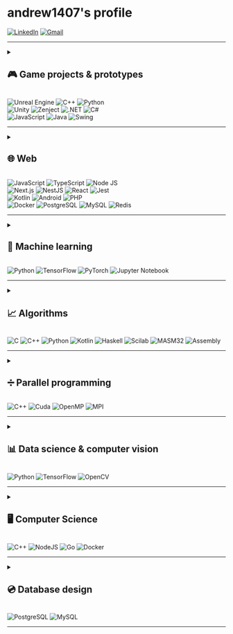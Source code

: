 # andrew1407's profile

<!--
**Andrew1407/Andrew1407** is a ✨ _special_ ✨ repository because its `README.md` (this file) appears on your GitHub profile.

Here are some ideas to get you started:

- 🔭 I’m currently working on ...
- 🌱 I’m currently learning ...
- 👯 I’m looking to collaborate on ...
- 🤔 I’m looking for help with ...
- 💬 Ask me about ...
- 📫 How to reach me: ...
- 😄 Pronouns: ...
- ⚡ Fun fact: ...
-->

[![LinkedIn](https://img.shields.io/badge/linkedin-%230077B5.svg?style=for-the-badge&logo=linkedin&logoColor=white)](https://www.linkedin.com/in/andrewgolovko)
[![Gmail](https://img.shields.io/badge/Gmail-D14836?style=for-the-badge&logo=gmail&logoColor=white)](mailto:endry1407@gmail.com)

<hr>

<details>
  <summary>
    <h2 id="game-projects-and-prototypes">🎮 Game projects & prototypes</h2>
    <br>
    <img style="pointer-events: none;" src="https://img.shields.io/badge/unrealengine-%23313131.svg?style=for-the-badge&logo=unrealengine&logoColor=white" alt="Unreal Engine">
    <img style="pointer-events: none;" src="https://img.shields.io/badge/c++-%2300599C.svg?style=for-the-badge&logo=c%2B%2B&logoColor=white" alt="C++">
    <img style="pointer-events: none;" src="https://img.shields.io/badge/python-3670A0?style=for-the-badge&logo=python&logoColor=ffdd54" alt="Python">
    <br>
    <img style="pointer-events: none;" src="https://img.shields.io/badge/unity-%23000000.svg?style=for-the-badge&logo=unity&logoColor=white" alt="Unity">
    <img style="pointer-events: none;" src="https://img.shields.io/badge/zenject-%234B0082.svg?style=for-the-badge&logo=zenject&logoColor=white" alt="Zenject">
    <img style="pointer-events: none;" src="https://img.shields.io/badge/.NET-512BD4?style=for-the-badge&logo=dotnet&logoColor=white" alt=".NET">
    <img style="pointer-events: none;" src="https://img.shields.io/badge/c%23-%23239120.svg?style=for-the-badge&logo=csharp&logoColor=white" alt="C#">
    <br>
    <img style="pointer-events: none;" src="https://img.shields.io/badge/javascript-%23323330.svg?style=for-the-badge&logo=javascript&logoColor=%23F7DF1E" alt="JavaScript">
    <img style="pointer-events: none;" src="https://img.shields.io/badge/java-%23ED8B00.svg?style=for-the-badge&logo=openjdk&logoColor=white" alt="Java">
    <img style="pointer-events: none;" src="https://img.shields.io/badge/swing-%23ED8B00.svg?style=for-the-badge&logo=openjdk&logoColor=white" alt="Swing">
    <hr>
  </summary>
  <ul>
    <li>
      <b><a href="https://github.com/Andrew1407/ReignForce">ReignForce</a></b>: Unreal Engine 5, C++, Enemy AI, EQS, Decorators & Services, Senses (Perception), Behaviour Tree, Enhanced Input, NNE, unit tests, Third-Person Shooter, client-server app, reinforcement learning, ONNX models, Skills System Progression.
    </li>
    <li>
      <b><a href="https://github.com/Andrew1407/RqstClient">RqstClient</a></b>: Unreal Engine 5, C++, Enhanced Input, HTTP, WS, UDP, TCP protocols, client-server app, <a href="https://github.com/Andrew1407/ClientConnectionStrategies">ClientConnectionStrategies</a> plugin.
    </li>
    <li>
      <b><a href="https://github.com/Andrew1407/CartAndPole">CartAndPole</a></b>: Unreal Engine 5, C++, Enhanced Input, NNE, reinforcement learning, ONNX models.
    </li>
    <li>
      <b><a href="https://github.com/Andrew1407/Reactivation">Reactivation</a></b>: Unity, C#, .Net, Zenject, Third-Person Shooter, unit tests, CI/CD, neural networks, ONNX models, Barracuda.
    </li>
    <li>
      <b><a href="https://github.com/Andrew1407/GallowsGame">GallowsGame</a></b>: Unity, C#, .Net, Zenject, unit tests, CI/CD, HTTP, WS, UDP, TCP protocols, client app, 2D game.
    </li>
    <li>
      <b><a href="https://github.com/Andrew1407/gallows-remastered">gallows-remastered</a></b>: Node JS, console offline app, console & browser clients, server app, Redis database, HTTP, WS, UDP, TCP approaches.
    </li>
    <li>
      <b><a href="https://github.com/Andrew1407/Domino">Domino</a></b>: Node JS, TypeScript, backend (NestJS), frontend (React, NextJS), Redis database, 2-4 players game session, browser client, test coverage, CI/CD, HTTP, REST API, WebSocket connection (game sessions), Docker containers.
    </li>
    <li>
      <b><a href="https://github.com/Andrew1407/Snake">Snake</a></b>: Java, Swing API, 2D Game.
    </li>
  </ul>
</details>

<details>
  <summary>
    <h2 id="web">🌐 Web</h2>
    <br>
    <img style="pointer-events: none;" src="https://img.shields.io/badge/javascript-%23323330.svg?style=for-the-badge&logo=javascript&logoColor=%23F7DF1E" alt="JavaScript">
    <img style="pointer-events: none;" src="https://img.shields.io/badge/typescript-%23007ACC.svg?style=for-the-badge&logo=typescript&logoColor=white" alt="TypeScript">
    <img style="pointer-events: none;" src="https://img.shields.io/badge/node.js-6DA55F?style=for-the-badge&logo=node.js&logoColor=white" alt="Node JS">
    <br>
    <img style="pointer-events: none;" src="https://img.shields.io/badge/next.js-%23000000.svg?style=for-the-badge&logo=next.js&logoColor=white" alt="Next.js">
    <img style="pointer-events: none;" src="https://img.shields.io/badge/nestjs-%23E0234E.svg?style=for-the-badge&logo=nestjs&logoColor=white" alt="NestJS">
    <img style="pointer-events: none;" src="https://img.shields.io/badge/react-%2320232a.svg?style=for-the-badge&logo=react&logoColor=%2361DAFB" alt="React">
    <img style="pointer-events: none;" src="https://img.shields.io/badge/-jest-%23C21325?style=for-the-badge&logo=jest&logoColor=white" alt="Jest">
    <br>
    <img style="pointer-events: none;" src="https://img.shields.io/badge/kotlin-%237F52FF.svg?style=for-the-badge&logo=kotlin&logoColor=white" alt="Kotlin">
    <img style="pointer-events: none;" src="https://img.shields.io/badge/Android-3DDC84.svg?style=for-the-badge&logo=android&logoColor=white" alt="Android">
    <img style="pointer-events: none;" src="https://img.shields.io/badge/php-%23777BB4.svg?style=for-the-badge&logo=php&logoColor=white" alt="PHP">
    <br>
    <img style="pointer-events: none;" src="https://img.shields.io/badge/docker-%230db7ed.svg?style=for-the-badge&logo=docker&logoColor=white" alt="Docker">
    <img style="pointer-events: none;" src="https://img.shields.io/badge/postgresql-%23316192.svg?style=for-the-badge&logo=postgresql&logoColor=white" alt="PostgreSQL">
    <img style="pointer-events: none;" src="https://img.shields.io/badge/mysql-%234479A1.svg?style=for-the-badge&logo=mysql&logoColor=white" alt="MySQL">
    <img style="pointer-events: none;" src="https://img.shields.io/badge/redis-%23DD0031.svg?style=for-the-badge&logo=redis&logoColor=white" alt="Redis">
    <hr>
  </summary>
  <ul>
    <li>
      <b><a href="https://github.com/Andrew1407/DichBox">DichBox</a></b>: Node JS, TypeScript, backend (Express), frontend (React), PostgreSQL, test coverage, CI/CD, HTTP, REST API, online file container management system: server & browser client.
    </li>
    <li>
      <b><a href="https://github.com/Andrew1407/DichBoxMobile">DichBoxMobile</a></b>: Kotlin, Android SDK, Retrofit, HTTP client for the DichBox API, test coverage, CI/CD.
    </li>
    <li>
      <b><a href="https://github.com/Andrew1407/Gamalia">Gamalia</a></b>: PHP, SQL, server app, e-shop prototype.
    </li>
    <li>
      <b><a href="https://github.com/Andrew1407/Domino">Domino</a></b>: Node JS, TypeScript, backend (NestJS), frontend (React, NextJS), Redis database, 2-4 players game session, browser client, test coverage, CI/CD, HTTP, REST API, WebSocket connection (game sessions), Docker containers.
    </li>
    <li>
      <b><a href="https://github.com/Andrew1407/gallows-remastered">gallows-remastered</a></b>: Node JS, console offline app, console & browser clients, server app, Redis database, HTTP, WS, UDP, TCP approaches.
    </li>
    <li>
      <b><a href="https://github.com/Andrew1407/ClientConnectionStrategies/tree/main/TestServersApp">ClientConnectionStrategies TestServersApp</a></b>: Node JS, server app, HTTP, WS, UDP, TCP approaches to serve.
    </li>
  </ul>
</details>

<details>
  <summary>
    <h2 id="machine-learning">🧠 Machine learning</h2>
    <br>
    <img style="pointer-events: none;" src="https://img.shields.io/badge/python-3670A0?style=for-the-badge&logo=python&logoColor=ffdd54" alt="Python">
    <img style="pointer-events: none;" src="https://img.shields.io/badge/TensorFlow-%23FF6F00.svg?style=for-the-badge&logo=TensorFlow&logoColor=white" alt="TensorFlow">
    <img style="pointer-events: none;" src="https://img.shields.io/badge/PyTorch-%23EE4C2C.svg?style=for-the-badge&logo=PyTorch&logoColor=white" alt="PyTorch">
    <img style="pointer-events: none;" src="https://img.shields.io/badge/Jupyter-%23F37626.svg?style=for-the-badge&logo=Jupyter&logoColor=white" alt="Jupyter Notebook">
    <hr>
  </summary>
  <ul>
    <li>
      <b><a href="https://github.com/Andrew1407/ReignForce/tree/main/TrainingServer">ReignForce Training Server</a></b>: Python, Tensorflow, supervised learning, reinforcement learning, WebSocket server app.
    </li>
    <li>
      <b><a href="https://github.com/Andrew1407/ImageUpscaler">ImageUpscaler</a></b>: Python, Jupyter Notebook, Tensorflow, telebot (Telegram bot API), image upscale via chat bot image sending.
    </li>
    <li>
      <b><a href="https://github.com/dgomilko/SpeechRecognition">SpeechRecognition</a></b>: Python, Jupyter Notebook, Tensorflow, speech recognition, Fourier transform.
    </li>
    <li>
      <details>
        <summary>
          <b><a href="https://github.com/Andrew1407/ReinforcementLearningGym">ReinforcementLearningGym</a></b>: Python, Jupyter Notebook, Tensorflow, Pytorch, supervised learning, reinforcement learning, OpenAI Gym games module (cart & pole, frozen lake), md5 & ONNX format (converters).
        </summary>
        <ul>
          <li>
            Frozen Lake Game:
              <b><a href="https://github.com/andrew1407/ReinforcementLearningGym/blob/main/frozen_lake.ipynb">state table</a></b>,
              <b><a href="https://github.com/andrew1407/ReinforcementLearningGym/blob/main/frozen_lake_tf.ipynb">TensorFlow model</a></b>,
              <b><a href="https://github.com/andrew1407/ReinforcementLearningGym/blob/main/frozen_lake_onnx.ipynb">ONNX model</a></b>.
          </li>
          <li>
            Cart and Pole Game (state inputs):
              <b><a href="https://github.com/andrew1407/ReinforcementLearningGym/blob/main/cart_pole_tf_1.ipynb">TensorFlow model</a></b>,
              <b><a href="https://github.com/andrew1407/ReinforcementLearningGym/blob/main/cart_pole_onnx_1.ipynb">ONNX model</a></b>.
          </li>
          <li>
            Cart and Pole Game (image inputs):
              <b><a href="https://github.com/andrew1407/ReinforcementLearningGym/blob/main/cart_pole_pytorch.ipynb">PyTorch model</a></b>,
              <b><a href="https://github.com/andrew1407/ReinforcementLearningGym/blob/main/cart_pole_tf_2.ipynb">TensorFlow model</a></b>,
              <b><a href="https://github.com/andrew1407/ReinforcementLearningGym/blob/main/cart_pole_onnx_2.ipynb">ONNX model</a></b>.
          </li>
        </ul>
      </details>
    </li>
    <li>
      <details>
        <summary>
          <b><a href="https://github.com/Andrew1407/AI_basics">AI_basics</a></b>: Python, Tensorflow, supervised learning, unsupervised learning, models architecture.
        </summary>
        <ol>
          <li><b><a href="https://github.com/andrew1407/AI_basics/tree/main/1-lab">Fuzzy Control Systems Simulator</a></b>.</li>
          <li><b><a href="https://github.com/andrew1407/AI_basics/tree/main/2-lab">Fuzzy Membership Functions</a></b>.</li>
          <li><b><a href="https://github.com/andrew1407/AI_basics/tree/main/3-lab">C-Means Clustering</a></b>.</li>
          <li><b><a href="https://github.com/andrew1407/AI_basics/tree/main/4-lab">Backpropagation Algorithms</a></b>.</li>
          <li><b><a href="https://github.com/andrew1407/AI_basics/tree/main/5-lab">Hebbian Learning Rule</a></b>.</li>
          <li><b><a href="https://github.com/andrew1407/AI_basics/tree/main/6-lab">Adaptive Neuro-Fuzzy Inference System (ANFIS)</a></b>.</li>
          <li><b><a href="https://github.com/andrew1407/AI_basics/tree/main/7-lab">Evolutionary Algorithm</a></b>.</li>
          <li><b><a href="https://github.com/andrew1407/AI_basics/tree/main/8-lab">Genetic Algorithm</a></b>.</li>
          <li><b><a href="https://github.com/andrew1407/AI_basics/tree/main/9-lab">Handwritten Digit Recognition</a></b>.</li>
          <li><b><a href="https://github.com/andrew1407/AI_basics/tree/main/10-lab">Convolutional Neural Network (CNN)</a></b>.</li>
          <li><b><a href="https://github.com/andrew1407/AI_basics/tree/main/11-lab">GoogleNet</a></b>.</li>
          <li><b><a href="https://github.com/andrew1407/AI_basics/tree/main/12-lab">Sentiment Analysis</a></b>.</li>
        </ol>
      </details>
    </li>
  </ul>
</details>

<details>
  <summary>
    <h2 id="algorithms">📈 Algorithms</h2>
    <br>
    <img style="pointer-events: none;" src="https://img.shields.io/badge/c-%2300599C.svg?style=for-the-badge&logo=c&logoColor=white" alt="C">
    <img style="pointer-events: none;" src="https://img.shields.io/badge/c++-%2300599C.svg?style=for-the-badge&logo=c%2B%2B&logoColor=white" alt="C++">
    <img style="pointer-events: none;" src="https://img.shields.io/badge/python-3670A0?style=for-the-badge&logo=python&logoColor=ffdd54" alt="Python">
    <img style="pointer-events: none;" src="https://img.shields.io/badge/kotlin-%230095D5.svg?style=for-the-badge&logo=kotlin&logoColor=white" alt="Kotlin">
    <img style="pointer-events: none;" src="https://img.shields.io/badge/haskell-%231278C3.svg?style=for-the-badge&logo=haskell&logoColor=white" alt="Haskell">
    <img style="pointer-events: none;" src="https://img.shields.io/badge/scilab-EE7733.svg?style=for-the-badge&logo=scilab&logoColor=white" alt="Scilab">
    <img style="pointer-events: none;" src="https://img.shields.io/badge/masm32-%23000000.svg?style=for-the-badge&logo=masm32&logoColor=white" alt="MASM32">
    <img style="pointer-events: none;" src="https://img.shields.io/badge/assembly-%23CC6699.svg?style=for-the-badge&logo=assembly&logoColor=white" alt="Assembly">
    <hr>
  </summary>
  <ul>
    <li>
      <b><a href="https://github.com/Andrew1407/expression_parser">expression_parser</a></b>: Python, console app, mathematical expression parser, syntax analysis, syntax tree, parallel form, equivalent forms, dynamic conveyor, unit tests, CI/CD.
    </li>
    <li>
      <b><a href="https://github.com/Andrew1407/from_Poland_with_love">from_Poland_with_love</a></b>: Python, Polish notation, console & window app.
    </li>
    <li>
      <b><a href="https://github.com/Andrew1407/SecuritySystems">SecuritySystems</a></b>: C++, disk model, console app, data access control, data crypto algorithms.
    </li>
    <li>
      <details>
        <summary>
          <b>
            <a href="https://github.com/Andrew1407/NumericalTechniques">NumericalTechniques</a>
          </b>
          : C++, Seidel iteration method, table function interpolation, table function approximation (least square technique), etc.
        </summary>
        <ul>
          <li><b><a href="https://github.com/andrew1407/NumericalTechniques/blob/main/sripts/2-lab.cpp">Seidel Iteration Method</a></b>.</li>
          <li><b><a href="https://github.com/andrew1407/NumericalTechniques/blob/main/sripts/3-lab.cpp">Chord Method</a></b>.</li>
          <li><b><a href="https://github.com/andrew1407/NumericalTechniques/blob/main/sripts/4.1-lab.cpp">Newton Simplified Method</a></b>.</li>
          <li><b><a href="https://github.com/andrew1407/NumericalTechniques/blob/main/sripts/4.2-lab.cpp">Steepest Descent Method</a></b>.</li>
          <li><b><a href="https://github.com/andrew1407/NumericalTechniques/blob/main/sripts/5-lab.cpp">Table Function Interpolation</a></b>.</li>
          <li><b><a href="https://github.com/andrew1407/NumericalTechniques/blob/main/sripts/6-lab.cpp">Table Function Approximation (Least Square Technique)</a></b>.</li>
          <li><b><a href="https://github.com/andrew1407/NumericalTechniques/blob/main/sripts/7-lab.cpp">Trapeze & Simpson's Methods</a></b>.</li>
          <li><b><a href="https://github.com/andrew1407/NumericalTechniques/blob/main/sripts/8-lab.cpp">Method Runge Kutta & Euler Method</a></b>.</li>
        </ul>
      </details>
    </li>
    <li>
      <details>
        <summary>
          <b>
            <a href="https://github.com/Andrew1407/DiscreteStructures">DiscreteStructures</a>
          </b>
          : Scilab, graphs, path traversal.
        </summary>
        <ol>
          <li><b><a href="https://github.com/andrew1407/DiscreteStructures/blob/main/Scilab/1-lab_3.1.1.sce">Adjacency Matrix</a></b>.</li>
          <li><b><a href="https://github.com/andrew1407/DiscreteStructures/blob/main/Scilab/2-lab.sce">Analysis Of The Graph</a></b>.</li>
          <li><b><a href="https://github.com/andrew1407/DiscreteStructures/blob/main/Scilab/3-lab.sce">Comprehensive Analysis Of The Directed Graph's Properties & Structure</a></b>.</li>
          <li><b><a href="https://github.com/andrew1407/DiscreteStructures/blob/main/Scilab/4-lab.sce">Traversing The Graph</a></b>.</li>
          <li><b><a href="https://github.com/andrew1407/DiscreteStructures/blob/main/Scilab/5-lab_1.1.sce">Finding The Minimum Spanning Tree (MST)</a></b>.</li>
          <li><b><a href="https://github.com/andrew1407/DiscreteStructures/blob/main/Scilab/6-lab.sce">Shortest Paths Search (Dijkstra's Algorithm)</a></b>.</li>
        </ol>
      </details>
    </li>
    <li>
      <details>
        <summary>
          <b>
            <a href="https://github.com/Andrew1407/Algorithms">Algorithms</a>
          </b>
          : Python, Haskell, insertion sort, Pyramid (medians), binary tree, greedy algorithms, etc.
        </summary>
        <ol>
          <li><b><a href="https://github.com/andrew1407/Algorithms/blob/main/scripts/1-lab.py">Insertion Sort</a></b> (<a href="https://github.com/andrew1407/Algorithms/blob/main/scripts/haskell/1-lab.hs">other version</a>).</li>
          <li><b><a href="https://github.com/andrew1407/Algorithms/blob/main/scripts/2-lab.py">Rating Generation</a></b>.</li>
          <li><b><a href="https://github.com/andrew1407/Algorithms/blob/main/scripts/3-lab.py">Quick Sort</a></b>.</li>
          <li><b><a href="https://github.com/andrew1407/Algorithms/blob/main/scripts/4-lab.py">Pyramid (Medians)</a></b>.</li>
          <li><b><a href="https://github.com/andrew1407/Algorithms/blob/main/scripts/5-lab.js">Hash Tables</a></b>.</li>
          <li><b><a href="https://github.com/andrew1407/Algorithms/blob/main/scripts/6-lab.js">Binary Tree</a></b>.</li>
          <li><b><a href="https://github.com/andrew1407/Algorithms/blob/main/scripts/7-lab.py">Travelling Salesman Problem</a></b>.</li>
          <li><b><a href="https://github.com/andrew1407/Algorithms/blob/main/scripts/8-lab.py">The Task Of The Backpack</a></b>.</li>
        </ol>
      </details>
    </li>
    <li>
      <details>
        <summary>
          <b>
            <a href="https://github.com/Andrew1407/OperatingSystems">OperatingSystems</a>
          </b>
          : C++, Python, allocators, task manager, optimizations.
        </summary>
        <ol>
          <li><b><a href="https://github.com/andrew1407/OperatingSystems/tree/main/1-lab">Memory Allocator</a></b> (C++).</li>
          <li><b><a href="https://github.com/andrew1407/OperatingSystems/tree/main/2-lab">Buddy Memory Allocation Algorithm</a></b> (C++).</li>
          <li><b><a href="https://github.com/andrew1407/OperatingSystems/tree/main/3-lab">Shortest Job First Algorithm</a></b> (Python).</li>
          <li><b><a href="https://github.com/andrew1407/OperatingSystems/tree/main/4-lab">Rearrangement Operation By Criteria</a></b> (Python).</li>
          <li><b><a href="https://github.com/andrew1407/OperatingSystems/tree/main/5-lab">Loop Optimization</a></b> (C++).</li>
          <li><b><a href="https://github.com/andrew1407/OperatingSystems/tree/main/6-lab">Loop Optimization & Profiling</a></b> (C++).</li>
        </ol>
      </details>
    </li>
    <li>
      <details>
        <summary>
          <b>
            <a href="https://github.com/Andrew1407/EmbeddedSystems">EmbeddedSystems</a>
          </b>
          : Python, Kotlin, perceptron, selection algorithms, real-time systems, etc.
        </summary>
        <ol>
          <li><b><a href="https://github.com/andrew1407/EmbeddedSystems/blob/main/1-lab/1-lab.py">Signal Generation</a></b> (Python).</li>
          <li><b><a href="https://github.com/andrew1407/EmbeddedSystems/blob/main/2-lab/2-lab.py">Signal Correlation</a></b> (Python).</li>
          <li><b><a href="https://github.com/andrew1407/EmbeddedSystems/blob/main/3-lab/3-lab.py">Discrete Fourier Transform (DTF)</a></b> (Python).</li>
          <li><b><a href="https://github.com/andrew1407/EmbeddedSystems/blob/main/4-lab/4-lab.py">Performance comparison of the Discrete Fourier Transform (DFT) and the Fast Fourier Transform (FFT)</a></b> (Python).</li>
          <li><b><a href="https://github.com/andrew1407/EmbeddedSystems/tree/main/5-lab/app/src/main/java/com/diches/embeddedsystems">Ferma Function</a></b> (Kotlin).</li>
          <li><b><a href="https://github.com/andrew1407/EmbeddedSystems/tree/main/6-lab/app/src/main/java/com/diches/embeddedsystems">Perceptron</a></b> (Kotlin).</li>
          <li><b><a href="https://github.com/andrew1407/EmbeddedSystems/tree/main/7-lab/app/src/main/java/com/diches/embeddedsystems">Genetic Algorithm</a></b> (Kotlin).</li>
          <li><b><a href="https://github.com/andrew1407/EmbeddedSystems/tree/main/rgr">Scheduling</a></b> (Python).</li>
        </ol>
      </details>
    </li>
    <li>
      <details>
        <summary>
          <b>
            <a href="https://github.com/Andrew1407/STD">STD</a>
          </b>
          : masm32 assembly, register operations.
        </summary>
        <ol>
          <li><b><a href="https://github.com/andrew1407/STD/tree/main/1-lab">Numeric Values Conversion</a></b>.</li>
          <li><b><a href="https://github.com/andrew1407/STD/tree/main/2-lab">Password Comparison</a></b>.</li>
          <li><b><a href="https://github.com/andrew1407/STD/tree/main/3-lab">Password Authentication</a></b>.</li>
          <li><b><a href="https://github.com/andrew1407/STD/tree/main/4-lab">Password Encryption & Comparison</a></b>.</li>
          <li><b><a href="https://github.com/andrew1407/STD/tree/main/5-lab">Mathematical Operations</a></b>.</li>
          <li><b><a href="https://github.com/andrew1407/STD/tree/main/6-lab">Floating-point Arithmetic</a></b>.</li>
          <li><b><a href="https://github.com/andrew1407/STD/tree/main/7-lab">Separate Procedures & Modularity</a></b>.</li>
          <li><b><a href="https://github.com/andrew1407/STD/tree/main/8-lab">DLL Modules</a></b>.</li>
        </ol>
      </details>
    </li>
  </ul>
</details>

<details>
  <summary>
    <h2 id="parallel-programming">➗ Parallel programming</h2>
    <br>
    <img style="pointer-events: none;" src="https://img.shields.io/badge/c++-%2300599C.svg?style=for-the-badge&logo=c%2B%2B&logoColor=white" alt="C++">
    <img style="pointer-events: none;" src="https://img.shields.io/badge/cuda-%2376B900.svg?style=for-the-badge&logo=nvidia&logoColor=white" alt="Cuda">
    <img style="pointer-events: none;" src="https://img.shields.io/badge/openmp-%23E34F26.svg?style=for-the-badge&logo=OpenMP&logoColor=white" alt="OpenMP">
    <img style="pointer-events: none;" src="https://img.shields.io/badge/mpi-%2300599C.svg?style=for-the-badge&logo=MPI&logoColor=white" alt="MPI">
    <hr>
  </summary>
  <ul>
    <li>
      <details>
        <summary>
          <b>
            <a href="https://github.com/Andrew1407/ParallelCuda">ParallelCuda</a>
          </b>
          : C++, Cuda, CPU & GPU calculation and data passing approaches.
        </summary>
        <ol>
          <li><b><a href="https://github.com/andrew1407/ParallelCuda/tree/main/1-lab">Matrix Multiplication</a></b>.</li>
          <li><b><a href="https://github.com/andrew1407/ParallelCuda/tree/main/2-lab">Frame animation</a></b>.</li>
          <li><b><a href="https://github.com/andrew1407/ParallelCuda/tree/main/3-lab">Concurrent Computation</a></b>.</li>
          <li><b><a href="https://github.com/andrew1407/ParallelCuda/tree/main/4-lab">Global & Constant Memory</a></b>.</li>
          <li><b><a href="https://github.com/andrew1407/ParallelCuda/tree/main/5-lab">Monte Carlo Simulation</a></b>.</li>
          <li><b><a href="https://github.com/andrew1407/ParallelCuda/tree/main/control-task">Iterative Computations</a></b>.</li>
        </ol>
      </details>
    </li>
    <li>
      <details>
        <summary>
          <b>
            <a href="https://github.com/Andrew1407/ParallelOpenMP">ParallelOpenMP</a>
          </b>
          : C++, OpenMP, MPI, CPU & GPU calculation and data passing approaches.
        </summary>
        <ol>
          <li><b><a href="https://github.com/andrew1407/ParallelOpenMP/tree/main/1-lab">Critical Section</a></b>.</li>
          <li><b><a href="https://github.com/andrew1407/ParallelOpenMP/tree/main/2-lab">Parallelization Of Array</a></b>.</li>
          <li><b><a href="https://github.com/andrew1407/ParallelOpenMP/tree/main/3-lab">Matrix Multiplication</a></b>.</li>
          <li><b><a href="https://github.com/andrew1407/ParallelOpenMP/tree/main/4-lab">Sequential & Parallel Implementations Performance</a></b>.</li>
          <li><b><a href="https://github.com/andrew1407/ParallelOpenMP/tree/main/5-lab">SIMD pragma</a></b>.</li>
          <li><b><a href="https://github.com/andrew1407/ParallelOpenMP/tree/main/6-lab">Sequential & Parallel Calculations</a></b>.</li>
          <li><b><a href="https://github.com/andrew1407/ParallelOpenMP/tree/main/7-lab-mpi">Communication Pattern Using MPI</a></b>.</li>
          <li><b><a href="https://github.com/andrew1407/ParallelOpenMP/tree/main/control-task">Array Transformation</a></b>.</li>
        </ol>
      </details>
    </li>
  </ul>
</details>

<details>
  <summary>
    <h2 id="data-science-and-computer-vision">📊 Data science & computer vision</h2>
    <br>
    <img style="pointer-events: none;" src="https://img.shields.io/badge/python-3670A0?style=for-the-badge&logo=python&logoColor=ffdd54" alt="Python">
    <img style="pointer-events: none;" src="https://img.shields.io/badge/TensorFlow-FF6F00?style=for-the-badge&logo=TensorFlow&logoColor=white" alt="TensorFlow">
    <img style="pointer-events: none;" src="https://img.shields.io/badge/OpenCV-27338e?style=for-the-badge&logo=OpenCV&logoColor=white" alt="OpenCV">
    <hr>
  </summary>
  <ul>
    <li>
    <details>
      <summary>
        <b>
          <a href="https://github.com/Andrew1407/DataScience">DataScience</a>
        </b>
        : Python, Tensorflow, analyze data, anomalies detection, computer vision, OpenCV.
      </summary>
      <ol>
        <li><b><a href="https://github.com/andrew1407/DataScience/tree/main/1-lab">Synthetic Data Generation</a></b>.</li>
        <li><b><a href="https://github.com/andrew1407/DataScience/tree/main/2-lab">Purifying Data</a></b>.</li>
        <li><b><a href="https://github.com/andrew1407/DataScience/tree/main/3-lab">Anomalies Analysis</a></b>.</li>
        <li><b><a href="https://github.com/andrew1407/DataScience/tree/main/4-lab">Determining Optimal Value By Criteria</a></b>.</li>
        <li><b><a href="https://github.com/andrew1407/DataScience/tree/main/5-lab">Series Forecasting</a></b>.</li>
        <li><b><a href="https://github.com/andrew1407/DataScience/tree/main/6-lab">Regression Analysis & Neural Network Predictions</a></b>.</li>
        <li><b><a href="https://github.com/andrew1407/DataScience/tree/main/7-lab">Segment Generalization & Segmentation</a></b>.</li>
        <li><b><a href="https://github.com/andrew1407/DataScience/tree/main/8-lab">Data Scoring & Prediction</a></b>.</li>
        <li><b><a href="https://github.com/andrew1407/DataScience/tree/main/9-lab">Object Detection (YOLO)</a></b>.</li>
        <li><b><a href="https://github.com/andrew1407/DataScience/tree/main/control-work">Statistical Analysis</a></b>.</li>
      </ol>
    </details>
    </li>
    <li>
      <details>
        <summary>
          <b>
            <a href="https://github.com/Andrew1407/ComputerVision">ComputerVision</a>
          </b>
          : Python, computer vision, OpenCV, format pixel matrices, image segmentation.
        </summary>
        <ol>
          <li><b><a href="https://github.com/andrew1407/ComputerVision/tree/main/1-lab">Polygon Animation</a></b>.</li>
          <li><b><a href="https://github.com/andrew1407/ComputerVision/tree/main/2-lab">Figure Rotation & Projection</a></b>.</li>
          <li><b><a href="https://github.com/andrew1407/ComputerVision/tree/main/3-lab">Rasterization</a></b>.</li>
          <li><b><a href="https://github.com/andrew1407/ComputerVision/tree/main/4-lab">Vector-Based Rendering</a></b>.</li>
          <li><b><a href="https://github.com/andrew1407/ComputerVision/tree/main/5-lab">Fractal Geometry</a></b>.</li>
          <li><b><a href="https://github.com/andrew1407/ComputerVision/tree/main/6-lab">OpenGL Rendering</a></b>.</li>
          <li><b><a href="https://github.com/andrew1407/ComputerVision/tree/main/7-lab">Image Processing Operations</a></b>.</li>
          <li><b><a href="https://github.com/andrew1407/ComputerVision/tree/main/8-lab">Segmentation Algorithms</a></b>.</li>
          <li><b><a href="https://github.com/andrew1407/ComputerVision/tree/main/9-lab">Object Recognition (YOLO)</a></b>.</li>
          <li><b><a href="https://github.com/andrew1407/ComputerVision/tree/main/control-task">3D shape manipulation</a></b>.</li>
        </ol>
      </details>
    </li>
  </ul>
</details>

<details>
  <summary>
    <h2 id="computer-science">🖥️ Computer Science</h2>
    <br>
    <img style="pointer-events: none;" src="https://img.shields.io/badge/c++-%2300599C.svg?style=for-the-badge&logo=c%2B%2B&logoColor=white" alt="C++">
    <img style="pointer-events: none;" src="https://img.shields.io/badge/node.js-6DA55F?style=for-the-badge&logo=node.js&logoColor=white" alt="NodeJS">
    <img style="pointer-events: none;" src="https://img.shields.io/badge/go-%2300ADD8.svg?style=for-the-badge&logo=go&logoColor=white" alt="Go">
    <img style="pointer-events: none;" src="https://img.shields.io/badge/docker-%230db7ed.svg?style=for-the-badge&logo=docker&logoColor=white" alt="Docker">
    <hr>
  </summary>
  <ul>
    <li>
      <details>
        <summary>
          <b><a href="https://github.com/Andrew1407/ComputerScienceEssentials">Computer Science Essentials</a></b>: C++, patterns, datastructs, sorting, etc.
        </summary>
        <ul>
          <li><b><a href="https://github.com/andrew1407/ComputerScienceEssentials/blob/main/datastructs">Datastructs</a></b>.</li>
          <li><b><a href="https://github.com/andrew1407/ComputerScienceEssentials/tree/main/sorting">Sorting</a></b>.</li>
          <li><b><a href="https://github.com/andrew1407/ComputerScienceEssentials/blob/main/utils/classes">Classes</a></b>.</li>
          <li><b><a href="https://github.com/andrew1407/ComputerScienceEssentials/blob/main/utils/patternsUsage">Patterns</a></b>.</li>
        </ul>
      </details>
    </li>
    <li>
      <details>
        <summary>
          <b><a href="https://github.com/G-V-G">Components of Software Engineering</a></b>: version control, CI/CD, unit tests, Docker, Docker Compose, Golang, NodeJS.
        </summary>
        <ul>
          <li><b><a href="https://github.com/G-V-G/l1">Server app</a></b>.</li>
          <li><b><a href="https://github.com/G-V-G/l2">Workflows & deploy</a></b>.</li>
          <li><b><a href="https://github.com/G-V-G/l3">Client-server app with db</a></b>.</li>
          <li><b><a href="https://github.com/G-V-G/l4">Event loop</a></b>.</li>
          <li><b><a href="https://github.com/G-V-G/2.l1">Build system</a></b>.</li>
          <li><b><a href="https://github.com/G-V-G/2.l2">Load balancer</a></b>.</li>
        </ul>
      </details>
    </li>
    <li>
      <b><a href="https://github.com/Andrew1407/OOP">OOP</a></b>: C++, object-oriented programming, patterns, etc.
    </li>
  </ul>
</details>

<details>
  <summary>
    <h2 id="database-design">💿 Database design</h2>
    <br>
    <img style="pointer-events: none;" src="https://img.shields.io/badge/postgresql-%23316192.svg?style=for-the-badge&logo=postgresql&logoColor=white" alt="PostgreSQL">
    <img style="pointer-events: none;" src="https://img.shields.io/badge/mysql-%234479A1.svg?style=for-the-badge&logo=mysql&logoColor=white" alt="MySQL">
    <hr>
  </summary>
  <ul>
    <li>
      <b><a href="https://github.com/Andrew1407/pantry">pantry</a></b>: PostgreSQL, tables, triggers, functions, normalization, pantry storage system.
    </li>
    <li>
      <b><a href="https://github.com/andrew1407/MySQL-Query-Optimization/blob/patch-2/Query-Optimization.md">SQL-Query-Optimization</a></b>: db queries optimization, indexes, index scan, cluster index, composite index.
    </li>
  </ul>
</details>
